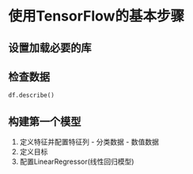 # 使用TensorFlow的基本步骤

## 设置加载必要的库

## 检查数据
`df.describe()`

## 构建第一个模型
  1. 定义特征并配置特征列
    - 分类数据
    - 数值数据
  2. 定义目标
  3. 配置LinearRegressor(线性回归模型)
  
